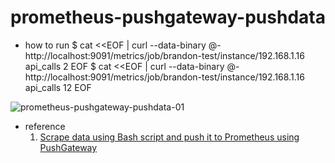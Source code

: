 # prometheus-pushgateway-pushdata

- how to run
  $ cat <<EOF | curl --data-binary @- http://localhost:9091/metrics/job/brandon-test/instance/192.168.1.16
    api_calls 2
    EOF
 $ cat <<EOF | curl --data-binary @- http://localhost:9091/metrics/job/brandon-test/instance/192.168.1.16
    api_calls 12
    EOF
        
![prometheus-pushgateway-pushdata-01](https://github.com/technomad21c/prometheus-pushgateway-pushdata/assets/28304352/24c5a0dd-38dc-43c7-9775-1eeadc6844f3)
    
- reference
  1. [Scrape data using Bash script and push it to Prometheus using PushGateway](https://medium.com/avmconsulting-blog/pushing-bash-script-result-to-prometheus-using-pushgateway-a0760cd261e)

